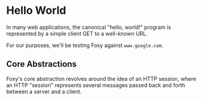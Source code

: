 # Hello World

In many web applications, the canonical "hello, world!" program is represented
by a simple client GET to a well-known URL.

For our purposes, we'll be testing Foxy against `www.google.com`.

## Core Abstractions

Foxy's core abstraction revolves around the idea of an HTTP session, where an
HTTP "session" represents several messages passed back and forth between a
server and a client.
